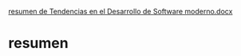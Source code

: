[resumen de Tendencias en el Desarrollo de Software moderno.docx](https://github.com/roberto1202/resumen/files/7101702/resumen.de.Tendencias.en.el.Desarrollo.de.Software.moderno.docx)
# resumen
